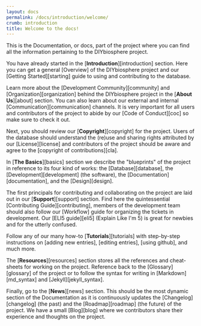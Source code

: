 ```yaml
---
layout: docs
permalink: /docs/introduction/welcome/
crumb: introduction
title: Welcome to the docs!
---
```


This is the Documentation, or docs, part of the project where you can find all the information pertaining to the DIYbiosphere project.

You have already started in the [**Introduction**][introduction] section. Here you can get a general [Overview] of the DIYbiosphere project and our [Getting Started][starting] guide to using and contributing to the database.

Learn more about the [Development Community][community] and [Organization][organization] behind the DIYbiosphere project in the [**About Us**][about] section. You can also learn about our external and internal [Communication][communication] channels. It is very important for all users and contributors of the project to abide by our [Code of Conduct][coc] so make sure to check it out.

Next, you should review our [**Copyright**][copyright] for the project. Users of the database should understand the (re)use and sharing rights attributed by our [License][license] and contributors of the project should be aware and agree to the [copyright of contributions][cla].

In [**The Basics**][basics] section we describe the "blueprints" of the project in reference to its four kind of works: the [Database][database], the [Development][development] (the software), the [Documentation][documentation], and the [Design][design].

The first principals for contributing and collaborating on the project are laid out in our [**Support**][support] section. Find here the quintessential [Contributing Guide][contributing], members of the development team should also follow our [Workflow] guide for organizing the tickets in development. Our [ELI5 guide][eli5] (Explain Like I'm 5) is great for newbies and for the utterly confused.

Follow any of our many how-to [**Tutorials**][tutorials] with step-by-step instructions on [adding new entries], [editing entries], [using github], and much more.

The [**Resources**][resources] section stores all the references and cheat-sheets for working on the project. Reference back to the [Glossary][glossary] of the project or to follow the syntax for writing in [Markdown][md_syntax] and [Jekyll][jekyll_syntax].

Finally, go to the [**News**][news] section. This should be the most dynamic section of the Documentation as it is continuously updates the [Changelog][changelog] (the past) and the [Roadmap][roadmap] (the future) of the project. We have a small [Blog][blog] where we contributors share their experience and thoughts on the project.
